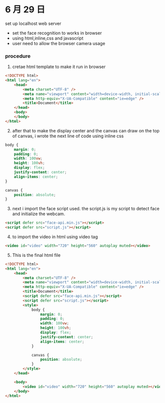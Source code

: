# 6 月 29 日

set up localhost web server

- set the face recognition to works in browser
- using html,inline,css and javascript
- user need to allow the browser camera usage

### procedure

1. cretae html template to make it run in browser

```html
<!DOCTYPE html>
<html lang="en">
	<head>
		<meta charset="UTF-8" />
		<meta name="viewport" content="width=device-width, initial-scale=1.0" />
		<meta http-equiv="X-UA-Compatible" content="ie=edge" />
		<title>Document</title>
	</head>
	<body>
	</body>
</html>
```

2. after that to make the display center and the canvas can draw on the top of canvas, i wrote the next line of code using inline css

```css
body {
	margin: 0;
	padding: 0;
	width: 100vw;
	height: 100vh;
	display: flex;
	justify-content: center;
	align-items: center;
}

canvas {
	position: absolute;
}
```

3. next i import the face script used. the script.js is my script to detect face and initialize the webcam.

```html
<script defer src="face-api.min.js"></script>
<script defer src="script.js"></script>
```

4. to import the video in html using video tag
```html	
<video id="video" width="720" height="560" autoplay muted></video>
```

5. This is the final html file
```html
<!DOCTYPE html>
<html lang="en">
	<head>
		<meta charset="UTF-8" />
		<meta name="viewport" content="width=device-width, initial-scale=1.0" />
		<meta http-equiv="X-UA-Compatible" content="ie=edge" />
		<title>Document</title>
		<script defer src="face-api.min.js"></script>
		<script defer src="script.js"></script>
		<style>
			body {
				margin: 0;
				padding: 0;
				width: 100vw;
				height: 100vh;
				display: flex;
				justify-content: center;
				align-items: center;
			}

			canvas {
				position: absolute;
			}
		</style>
	</head>

	<body>
		<video id="video" width="720" height="560" autoplay muted></video>
	</body>
</html>
```
